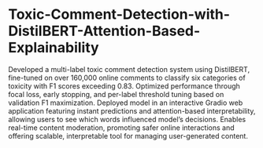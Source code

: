 # Toxic-Comment-Detection-with-DistilBERT-Attention-Based-Explainability
Developed a multi-label toxic comment detection system using DistilBERT, fine-tuned on over 160,000 online comments to classify six categories of toxicity with F1 scores exceeding 0.83. Optimized performance through focal loss, early stopping, and per-label threshold tuning based on validation F1 maximization. Deployed model in an interactive Gradio web application featuring instant predictions and attention-based interpretability, allowing users to see which words influenced model’s decisions. Enables real-time content moderation, promoting safer online interactions and offering scalable, interpretable tool for managing user-generated content.
